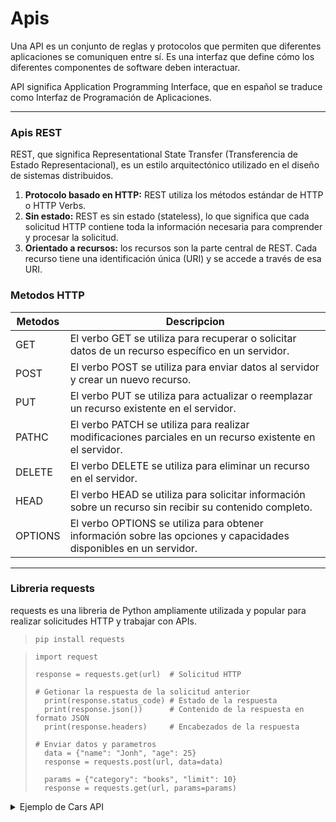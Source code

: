 # Apis

Una API es un conjunto de reglas y protocolos que permiten que diferentes aplicaciones se comuniquen entre sí. Es una interfaz que define cómo los diferentes componentes de software deben interactuar.

API significa Application Programming Interface, que en español se traduce como Interfaz de Programación de Aplicaciones.

---

### Apis REST

REST, que significa Representational State Transfer (Transferencia de Estado Representacional), es un estilo arquitectónico utilizado en el diseño de sistemas distribuidos.
1. **Protocolo basado en HTTP:** REST utiliza los métodos estándar de HTTP o HTTP Verbs.
2. **Sin estado:** REST es sin estado (stateless), lo que significa que cada solicitud HTTP contiene toda la información necesaria para comprender y procesar la solicitud.
3. **Orientado a recursos:** los recursos son la parte central de REST. Cada recurso tiene una identificación única (URI) y se accede a través de esa URI.


### Metodos HTTP

| Metodos | Descripcion                                                                                                       |
| ------- | ----------------------------------------------------------------------------------------------------------------- |
| GET     | El verbo GET se utiliza para recuperar o solicitar datos de un recurso específico en un servidor.                 |
| POST    | El verbo POST se utiliza para enviar datos al servidor y crear un nuevo recurso.                                  |
| PUT     | El verbo PUT se utiliza para actualizar o reemplazar un recurso existente en el servidor.                         |
| PATHC   | El verbo PATCH se utiliza para realizar modificaciones parciales en un recurso existente en el servidor.          |
| DELETE  | El verbo DELETE se utiliza para eliminar un recurso en el servidor.                                               |
| HEAD    | El verbo HEAD se utiliza para solicitar información sobre un recurso sin recibir su contenido completo.           |
| OPTIONS | El verbo OPTIONS se utiliza para obtener información sobre las opciones y capacidades disponibles en un servidor. |

---

### Libreria requests

requests es una libreria de Python ampliamente utilizada y popular para realizar solicitudes HTTP y trabajar con APIs.

> ```
> pip install requests
> ```

> ```
> import request
>
> response = requests.get(url)  # Solicitud HTTP
>
> # Getionar la respuesta de la solicitud anterior
>   print(response.status_code) # Estado de la respuesta
>   print(response.json())      # Contenido de la respuesta en formato JSON
>   print(response.headers)     # Encabezados de la respuesta
>
> # Enviar datos y parametros
>   data = {"name": "Jonh", "age": 25}
>   response = requests.post(url, data=data)
>   
>   params = {"category": "books", "limit": 10}
>   response = requests.get(url, params=params)
> ```

<details>
<summary>Ejemplo de Cars API</summary>

> Podemos utilizar la siguiente API para solicitar información de vehículos: https://api-ninjas.com/api/cars
> Realizamos la solicitud de datos:

```
import requests

model = "camry"
api_url = f"https://api.api-ninjas.com/v1/cars?model={model}"
response = requests.get(api_url, headers={'X-Api-Key': 'YOUR_API_KEY'})
if response.status_code == requests.codes.ok:
    to_df(response.json())
```
> Implementamos la función to_df
```
import pandas as pd

def to_df(api_data):
    df = pd.DataFrame(api_data)
    return df
```
> gracias al formato json consistente, pandas es capaz de cargar la información y convertirlo automáticamente a un DataFrame, el cual puede exportarse en el formato tabular deseado.
</details>